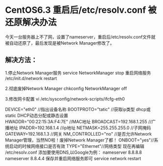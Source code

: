 # CentOS6.3 重启后/etc/resolv.conf 被还原解决办法

今天一台服务器上不了网，设置了nameserver，重启后/etc/resolv.conf文件就被自动还原了，最后发现是被Network Manager修改了。
## 解决方法：
1.停止Network Manager服务
service NetworkManager stop
重启网络服务
/etc/init.d/network restart

2.彻底废掉Network Manager
chkconfig NetworkManager off

3.修改网卡配置
vi /etc/sysconfig/network-scripts/ifcfg-eth0

DEVICE="eth0"  //指出设备名称
BOOTPROTO="tatic"  //获取ip类型 dhcp或static DHCP动态分配或静态设置  
HWADDR="00:22:15:3A:F4:7E"  //MAC地址
BROADCAST=192.168.1.255  //广播地址
IPADDR=192.168.1.4  //ip地址
NETMASK=255.255.255.0  //子网掩码
GATEWAY=192.168.1.3  //网关
NM_CONTROLLED="no"  //是否允许Network Manager管理，当然NO啦！废掉Network Manager了都！
ONBOOT="yes"//系统启动的时候网络接口是否有效
TYPE="Ethernet"//网络类型
现在再编辑 /etc/resolv.conf 添加要使用DNS,以Google为例：
nameserver 8.8.8.8
nameserver 8.8.4.4
保存并重启网络服务即可
service network restart